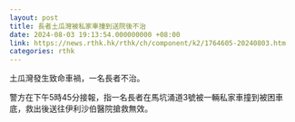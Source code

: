 ```yaml
---
layout: post
title: 長者土瓜灣被私家車撞到送院後不治
date: 2024-08-03 19:13:54.000000000 +08:00
link: https://news.rthk.hk/rthk/ch/component/k2/1764605-20240803.htm
categories: rthk
---
```


土瓜灣發生致命車禍，一名長者不治。

警方在下午5時45分接報，指一名長者在馬坑涌道3號被一輛私家車撞到被困車底，救出後送往伊利沙伯醫院搶救無效。
